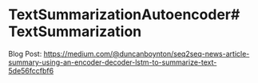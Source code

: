 # TextSummarizationAutoencoder# TextSummarization
Blog Post:
https://medium.com/@duncanboynton/seq2seq-news-article-summary-using-an-encoder-decoder-lstm-to-summarize-text-5de56fccfbf6
